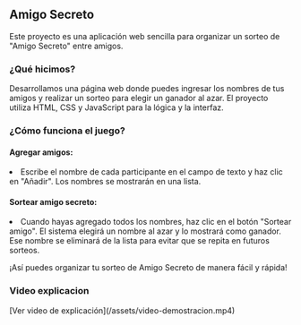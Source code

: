 <h2>Amigo Secreto</h2>
Este proyecto es una aplicación web sencilla para organizar un sorteo de "Amigo Secreto" entre amigos.

<h3>¿Qué hicimos?</h3>
Desarrollamos una página web donde puedes ingresar los nombres de tus amigos y realizar un sorteo para elegir un ganador al azar. El proyecto utiliza HTML, CSS y JavaScript para la lógica y la interfaz.

<h3>¿Cómo funciona el juego?</h3>
<h4>Agregar amigos:</h4>
<li>Escribe el nombre de cada participante en el campo de texto y haz clic en "Añadir". Los nombres se mostrarán en una lista.</li>

<h4>Sortear amigo secreto:</h4>
<li>Cuando hayas agregado todos los nombres, haz clic en el botón "Sortear amigo". El sistema elegirá un nombre al azar y lo mostrará como ganador. Ese nombre se eliminará de la lista para evitar que se repita en futuros sorteos.</li>

¡Así puedes organizar tu sorteo de Amigo Secreto de manera fácil y rápida!

<h3>Video explicacion</h3>
[Ver video de explicación](/assets/video-demostracion.mp4)